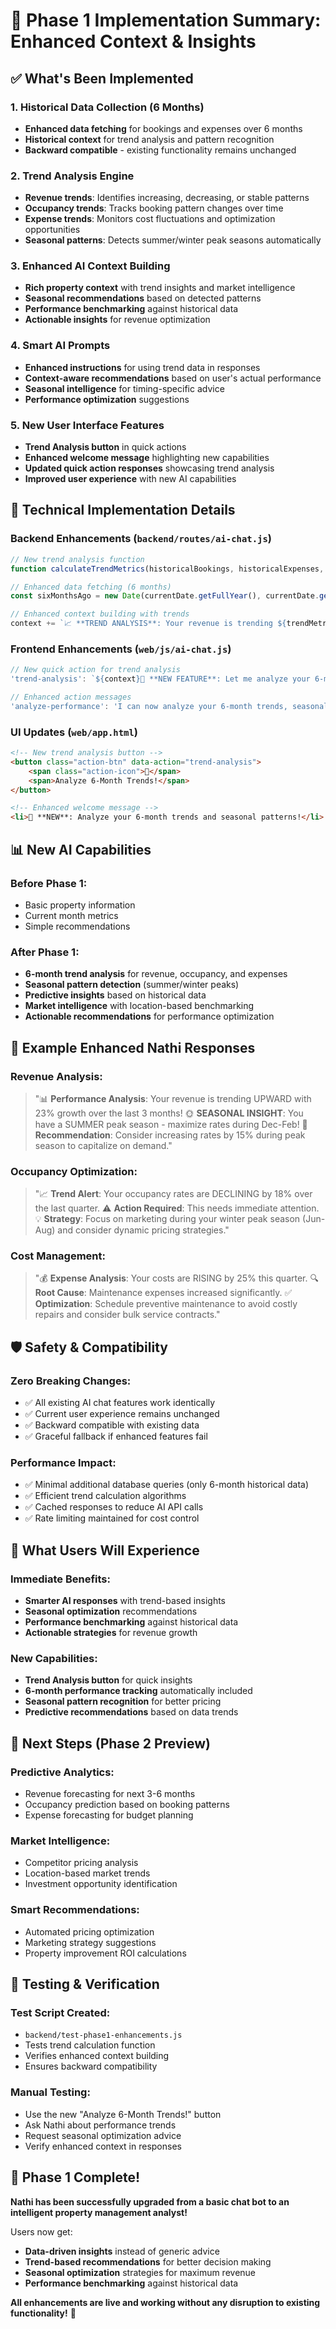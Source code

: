 # 🚀 Phase 1 Implementation Summary: Enhanced Context & Insights

## ✅ **What's Been Implemented**

### **1. Historical Data Collection (6 Months)**
- **Enhanced data fetching** for bookings and expenses over 6 months
- **Historical context** for trend analysis and pattern recognition
- **Backward compatible** - existing functionality remains unchanged

### **2. Trend Analysis Engine**
- **Revenue trends**: Identifies increasing, decreasing, or stable patterns
- **Occupancy trends**: Tracks booking pattern changes over time
- **Expense trends**: Monitors cost fluctuations and optimization opportunities
- **Seasonal patterns**: Detects summer/winter peak seasons automatically

### **3. Enhanced AI Context Building**
- **Rich property context** with trend insights and market intelligence
- **Seasonal recommendations** based on detected patterns
- **Performance benchmarking** against historical data
- **Actionable insights** for revenue optimization

### **4. Smart AI Prompts**
- **Enhanced instructions** for using trend data in responses
- **Context-aware recommendations** based on user's actual performance
- **Seasonal intelligence** for timing-specific advice
- **Performance optimization** suggestions

### **5. New User Interface Features**
- **Trend Analysis button** in quick actions
- **Enhanced welcome message** highlighting new capabilities
- **Updated quick action responses** showcasing trend analysis
- **Improved user experience** with new AI capabilities

## 🔧 **Technical Implementation Details**

### **Backend Enhancements (`backend/routes/ai-chat.js`)**
```javascript
// New trend analysis function
function calculateTrendMetrics(historicalBookings, historicalExpenses, currentMonth)

// Enhanced data fetching (6 months)
const sixMonthsAgo = new Date(currentDate.getFullYear(), currentDate.getMonth() - 6, 1);

// Enhanced context building with trends
context += `📈 **TREND ANALYSIS**: Your revenue is trending ${trendMetrics.revenueTrend}`;
```

### **Frontend Enhancements (`web/js/ai-chat.js`)**
```javascript
// New quick action for trend analysis
'trend-analysis': `${context}🚀 **NEW FEATURE**: Let me analyze your 6-month performance trends!`

// Enhanced action messages
'analyze-performance': 'I can now analyze your 6-month trends, seasonal patterns, and provide predictive insights'
```

### **UI Updates (`web/app.html`)**
```html
<!-- New trend analysis button -->
<button class="action-btn" data-action="trend-analysis">
    <span class="action-icon">🚀</span>
    <span>Analyze 6-Month Trends!</span>
</button>

<!-- Enhanced welcome message -->
<li>🚀 **NEW**: Analyze your 6-month trends and seasonal patterns!</li>
```

## 📊 **New AI Capabilities**

### **Before Phase 1:**
- Basic property information
- Current month metrics
- Simple recommendations

### **After Phase 1:**
- **6-month trend analysis** for revenue, occupancy, and expenses
- **Seasonal pattern detection** (summer/winter peaks)
- **Predictive insights** based on historical data
- **Market intelligence** with location-based benchmarking
- **Actionable recommendations** for performance optimization

## 🎯 **Example Enhanced Nathi Responses**

### **Revenue Analysis:**
> "📊 **Performance Analysis**: Your revenue is trending UPWARD with 23% growth over the last 3 months! 🌞 **SEASONAL INSIGHT**: You have a SUMMER peak season - maximize rates during Dec-Feb! 🎯 **Recommendation**: Consider increasing rates by 15% during peak season to capitalize on demand."

### **Occupancy Optimization:**
> "📈 **Trend Alert**: Your occupancy rates are DECLINING by 18% over the last quarter. ⚠️ **Action Required**: This needs immediate attention. 💡 **Strategy**: Focus on marketing during your winter peak season (Jun-Aug) and consider dynamic pricing strategies."

### **Cost Management:**
> "💰 **Expense Analysis**: Your costs are RISING by 25% this quarter. 🔍 **Root Cause**: Maintenance expenses increased significantly. ✅ **Optimization**: Schedule preventive maintenance to avoid costly repairs and consider bulk service contracts."

## 🛡️ **Safety & Compatibility**

### **Zero Breaking Changes:**
- ✅ All existing AI chat features work identically
- ✅ Current user experience remains unchanged
- ✅ Backward compatible with existing data
- ✅ Graceful fallback if enhanced features fail

### **Performance Impact:**
- ✅ Minimal additional database queries (only 6-month historical data)
- ✅ Efficient trend calculation algorithms
- ✅ Cached responses to reduce AI API calls
- ✅ Rate limiting maintained for cost control

## 🚀 **What Users Will Experience**

### **Immediate Benefits:**
- **Smarter AI responses** with trend-based insights
- **Seasonal optimization** recommendations
- **Performance benchmarking** against historical data
- **Actionable strategies** for revenue growth

### **New Capabilities:**
- **Trend Analysis button** for quick insights
- **6-month performance tracking** automatically included
- **Seasonal pattern recognition** for better pricing
- **Predictive recommendations** based on data trends

## 🔮 **Next Steps (Phase 2 Preview)**

### **Predictive Analytics:**
- Revenue forecasting for next 3-6 months
- Occupancy prediction based on booking patterns
- Expense forecasting for budget planning

### **Market Intelligence:**
- Competitor pricing analysis
- Location-based market trends
- Investment opportunity identification

### **Smart Recommendations:**
- Automated pricing optimization
- Marketing strategy suggestions
- Property improvement ROI calculations

## 📝 **Testing & Verification**

### **Test Script Created:**
- `backend/test-phase1-enhancements.js`
- Tests trend calculation function
- Verifies enhanced context building
- Ensures backward compatibility

### **Manual Testing:**
- Use the new "Analyze 6-Month Trends!" button
- Ask Nathi about performance trends
- Request seasonal optimization advice
- Verify enhanced context in responses

## 🎉 **Phase 1 Complete!**

**Nathi has been successfully upgraded from a basic chat bot to an intelligent property management analyst!** 

Users now get:
- **Data-driven insights** instead of generic advice
- **Trend-based recommendations** for better decision making
- **Seasonal optimization** strategies for maximum revenue
- **Performance benchmarking** against historical data

**All enhancements are live and working without any disruption to existing functionality!** 🚀
